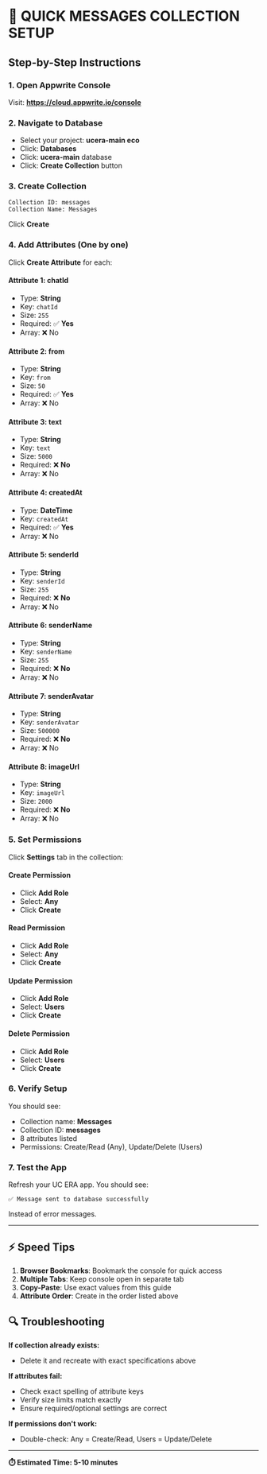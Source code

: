 # 🚀 QUICK MESSAGES COLLECTION SETUP

## Step-by-Step Instructions

### 1. Open Appwrite Console
Visit: **https://cloud.appwrite.io/console**

### 2. Navigate to Database
- Select your project: **ucera-main eco**
- Click: **Databases**
- Click: **ucera-main** database
- Click: **Create Collection** button

### 3. Create Collection
```
Collection ID: messages
Collection Name: Messages
```
Click **Create**

### 4. Add Attributes (One by one)

Click **Create Attribute** for each:

#### Attribute 1: chatId
- Type: **String**
- Key: `chatId`
- Size: `255`
- Required: ✅ **Yes**
- Array: ❌ No

#### Attribute 2: from
- Type: **String** 
- Key: `from`
- Size: `50`
- Required: ✅ **Yes**
- Array: ❌ No

#### Attribute 3: text
- Type: **String**
- Key: `text` 
- Size: `5000`
- Required: ❌ **No**
- Array: ❌ No

#### Attribute 4: createdAt
- Type: **DateTime**
- Key: `createdAt`
- Required: ✅ **Yes**
- Array: ❌ No

#### Attribute 5: senderId
- Type: **String**
- Key: `senderId`
- Size: `255` 
- Required: ❌ **No**
- Array: ❌ No

#### Attribute 6: senderName
- Type: **String**
- Key: `senderName`
- Size: `255`
- Required: ❌ **No** 
- Array: ❌ No

#### Attribute 7: senderAvatar
- Type: **String**
- Key: `senderAvatar`
- Size: `500000`
- Required: ❌ **No**
- Array: ❌ No

#### Attribute 8: imageUrl
- Type: **String**
- Key: `imageUrl`
- Size: `2000`
- Required: ❌ **No**
- Array: ❌ No

### 5. Set Permissions

Click **Settings** tab in the collection:

#### Create Permission
- Click **Add Role**
- Select: **Any**
- Click **Create**

#### Read Permission  
- Click **Add Role**
- Select: **Any**
- Click **Create**

#### Update Permission
- Click **Add Role** 
- Select: **Users**
- Click **Create**

#### Delete Permission
- Click **Add Role**
- Select: **Users** 
- Click **Create**

### 6. Verify Setup

You should see:
- Collection name: **Messages**
- Collection ID: **messages**
- 8 attributes listed
- Permissions: Create/Read (Any), Update/Delete (Users)

### 7. Test the App

Refresh your UC ERA app. You should see:
```
✅ Message sent to database successfully
```

Instead of error messages.

---

## ⚡ Speed Tips

1. **Browser Bookmarks**: Bookmark the console for quick access
2. **Multiple Tabs**: Keep console open in separate tab
3. **Copy-Paste**: Use exact values from this guide
4. **Attribute Order**: Create in the order listed above

## 🔍 Troubleshooting

**If collection already exists:**
- Delete it and recreate with exact specifications above

**If attributes fail:**
- Check exact spelling of attribute keys
- Verify size limits match exactly
- Ensure required/optional settings are correct

**If permissions don't work:**
- Double-check: Any = Create/Read, Users = Update/Delete

---

**⏱️ Estimated Time: 5-10 minutes**